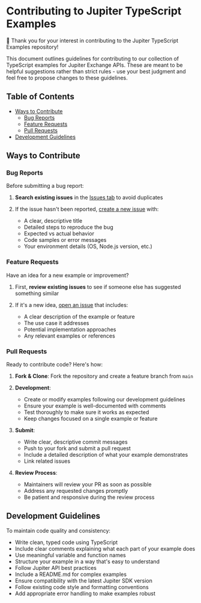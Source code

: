 # Contributing to Jupiter TypeScript Examples

🚀 Thank you for your interest in contributing to the Jupiter TypeScript Examples repository!

This document outlines guidelines for contributing to our collection of TypeScript examples for Jupiter Exchange APIs. These are meant to be helpful suggestions rather than strict rules - use your best judgment and feel free to propose changes to these guidelines.

## Table of Contents

- [Ways to Contribute](#ways-to-contribute)
  - [Bug Reports](#bug-reports)
  - [Feature Requests](#feature-requests)
  - [Pull Requests](#pull-requests)
- [Development Guidelines](#development-guidelines)

## Ways to Contribute

### Bug Reports

Before submitting a bug report:

1. **Search existing issues** in the [Issues tab](https://github.com/Jupiter-DevRel/typescript-examples/issues) to avoid duplicates

2. If the issue hasn't been reported, [create a new issue](https://github.com/Jupiter-DevRel/typescript-examples/issues/new) with:
   - A clear, descriptive title
   - Detailed steps to reproduce the bug
   - Expected vs actual behavior
   - Code samples or error messages
   - Your environment details (OS, Node.js version, etc.)

### Feature Requests

Have an idea for a new example or improvement?

1. First, **review existing issues** to see if someone else has suggested something similar

2. If it's a new idea, [open an issue](https://github.com/Jupiter-DevRel/typescript-examples/issues/new) that includes:
   - A clear description of the example or feature
   - The use case it addresses
   - Potential implementation approaches
   - Any relevant examples or references

### Pull Requests

Ready to contribute code? Here's how:

1. **Fork & Clone**: Fork the repository and create a feature branch from `main`

2. **Development**:

   - Create or modify examples following our development guidelines
   - Ensure your example is well-documented with comments
   - Test thoroughly to make sure it works as expected
   - Keep changes focused on a single example or feature

3. **Submit**:

   - Write clear, descriptive commit messages
   - Push to your fork and submit a pull request
   - Include a detailed description of what your example demonstrates
   - Link related issues

4. **Review Process**:
   - Maintainers will review your PR as soon as possible
   - Address any requested changes promptly
   - Be patient and responsive during the review process

## Development Guidelines

To maintain code quality and consistency:

- Write clean, typed code using TypeScript
- Include clear comments explaining what each part of your example does
- Use meaningful variable and function names
- Structure your example in a way that's easy to understand
- Follow Jupiter API best practices
- Include a README.md for complex examples
- Ensure compatibility with the latest Jupiter SDK version
- Follow existing code style and formatting conventions
- Add appropriate error handling to make examples robust
